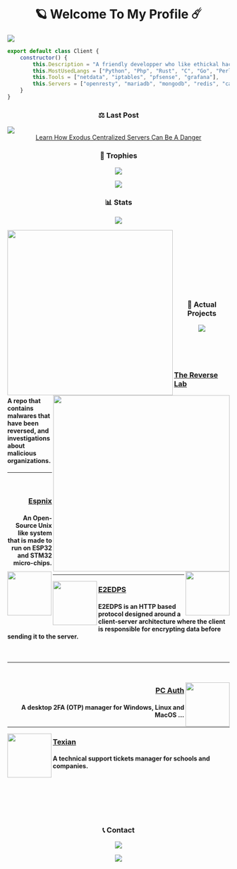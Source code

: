 <h1 align="center">🪐 Welcome To My Profile ☄️</h1>
<img src="https://user-images.githubusercontent.com/69421356/175442177-0f05ce78-31a5-44db-a7e3-603f7e96050a.png">

```javascript
export default class Client {
    constructor() {
        this.Description = "A friendly developper who like ethickal hacking",
        this.MostUsedLangs = ["Python", "Php", "Rust", "C", "Go", "Perl", "NodeJS"],
        this.Tools = ["netdata", "iptables", "pfsense", "grafana"],
        this.Servers = ["openresty", "mariadb", "mongodb", "redis", "caddy"]
    }
}
```
<h3 align="center">⚖️ Last Post</h3>

<a href="https://github.com/Inplex-sys/exodus-privacy-report">
    <img src="https://github.com/user-attachments/assets/8fdec480-fef2-4744-8b4b-b7f78e285c68"/>
</a>

<div align="center"><a href="https://github.com/Inplex-sys/exodus-privacy-report">Learn How Exodus Centralized Servers Can Be A Danger</a></div>

<h3 align="center">🥇 Trophies</h3>
<p align="center">
    <img src="https://user-images.githubusercontent.com/69421356/224833055-b11660f1-60f8-4211-9bee-4527e9259cd1.png">
</p>
<p align="center">
    <img src="https://github-profile-trophy.vercel.app/?username=Inplex-sys&theme=dracula&margin-w=10&margin-h=15&column=10">
</p>

<h3 align="center">📊 Stats</h3>
<p align="center">
    <img src="https://user-images.githubusercontent.com/69421356/224833055-b11660f1-60f8-4211-9bee-4527e9259cd1.png">
</p>
<div float="center">
    <img align="left" width="375" src="https://github-readme-stats.vercel.app/api?username=Inplex-sys&show_icons=false&theme=dark">
    <img align="right" width="400" src="https://github-readme-streak-stats.herokuapp.com/?user=Inplex-sys&theme=dark&hide_border=false&stroke=0000&background=0D1117&ring=FFFFFF&fire=e6b800&currStreakLabel=FFFFFF">
</div>

<br><br>
<br><br>
<br><br>
<br><br>

<h3 align="center">📌 Actual Projects</h3>
<p align="center">
    <img src="https://user-images.githubusercontent.com/69421356/224833055-b11660f1-60f8-4211-9bee-4527e9259cd1.png">
</p>
<div>
    <br>
    <br>
    <br>
    <p>
        <img width="100" align="left" src="https://github.com/Inplex-sys/inplex-sys/assets/69421356/1df44418-23d8-43e1-8988-ae55f3d98b0b"/>
        <h3><a href="https://github.com/Dark-Utilities/The-Reverse-Lab">The Reverse Lab</a></h3>
        <h4>A repo that contains malwares that have been reversed, and investigations about malicious organizations.</h4>
    </p>
    <hr>
    <br>
    <p>
        <img width="100" align="right" src="https://github.com/Inplex-sys/inplex-sys/assets/69421356/8441719e-e233-439a-9778-43566230b711">
        <h3 align="right"><a href="https://github.com/Inplex-sys/espnix">Espnix</a></h3>
        <h4 align="right">An Open-Source Unix like system that is made to run on ESP32 and STM32 micro-chips.</h4>
    </p>
    <hr>
    <p>
        <img width="100" align="left" src="https://github.com/user-attachments/assets/1627f5ca-1af6-48d9-83e2-7ebc6630a4db">
        <h3><a href="https://github.com/Dark-Utilities/E2EDPS">E2EDPS</a></h3>
        <h4>E2EDPS is an HTTP based protocol designed around a client-server architecture where the client is responsible for encrypting data before sending it to the server.</h4>
    </p>
    <br>
    <hr>
    <br>
    <p>
        <img width="100" align="right" src="https://github.com/Inplex-sys/inplex-sys/assets/69421356/ea1480ef-dc05-486e-8324-ce5b6ba14692">
        <h3 align="right"><a href="https://github.com/Inplex-sys/pc-auth">PC Auth</a></h3>
        <h4 align="right">A desktop 2FA (OTP) manager for Windows, Linux and MacOS ...</h4>
    </p>
    <hr>
    <p>
        <img width="100" align="left" src="https://user-images.githubusercontent.com/69421356/192012425-de6148a1-e004-4349-a28e-6351f5de86c6.png">
        <h3><a href="#">Texian</a></h3>
        <h4>A technical support tickets manager for schools and companies.</h4>
    </p>
    <br>
<br><br>
<br><br>

<h3 align="center">📞 Contact</h3>
<p align="center">
    <img src="https://user-images.githubusercontent.com/69421356/224833055-b11660f1-60f8-4211-9bee-4527e9259cd1.png">
</p>
<p align="center">
    <a href="https://discord.com/users/212966578680102913">
        <img align="center" src="https://lanyard-profile-readme.vercel.app/api/212966578680102913">
    </a>
</p>
